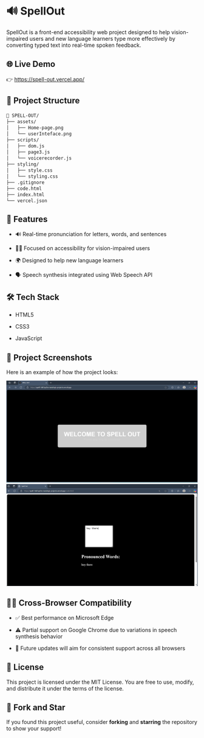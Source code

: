 # 🔊 SpellOut

SpellOut is a front-end accessibility web project designed to help vision-impaired users and new language learners type more effectively by converting typed text into real-time spoken feedback.

## 🌐 Live Demo

👉 https://spell-out.vercel.app/

## 📁 Project Structure

```
📁 SPELL-OUT/
├── assets/
│   ├── Home-page.png
│   └── userInteface.png
├── scripts/
│   ├── dom.js
│   ├── page3.js
│   └── voicerecorder.js
├── styling/
│   ├── style.css
│   └── styling.css
├── .gitignore
├── code.html
├── index.html
└── vercel.json

```

## 🚀 Features

- 🔊 Real-time pronunciation for letters, words, and sentences

- 🧑‍🦿 Focused on accessibility for vision-impaired users

- 🌍 Designed to help new language learners

- 🗣️ Speech synthesis integrated using Web Speech API

## 🛠️ Tech Stack

- HTML5

- CSS3

- JavaScript

## 📸 Project Screenshots

Here is an example of how the project looks:

![Home-Page](assets/Home-page.png)
![User-interface](assets/userInterface.png)

## 🧑‍💻 Cross-Browser Compatibility

- ✅ Best performance on Microsoft Edge

- ⚠️ Partial support on Google Chrome due to variations in speech synthesis behavior

- 🔧 Future updates will aim for consistent support across all browsers

## 📜 License

This project is licensed under the MIT License. You are free to use, modify, and distribute it under the terms of the license.

## 🌟 Fork and Star
If you found this project useful, consider **forking** and **starring** the repository to show your support!


